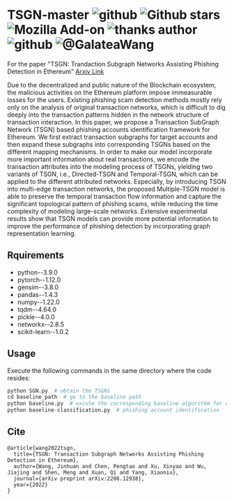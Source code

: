 # TSGN-master        ![github](https://img.shields.io/badge/github-GalateaWang-brightgreen.svg) ![Github stars](https://img.shields.io/github/stars/GalateaWang/TSGN-master.svg) ![Mozilla Add-on](https://img.shields.io/amo/dw/:addonId) ![thanks author](https://img.shields.io/badge/thanksauthor-PengtaoChen-green.svg) ![github](https://img.shields.io/github/watchers/galateawang/TSGN-master?style=social) ![@GalateaWang](https://img.shields.io/twitter/url?style=social&url=https%3A%2F%2Ftwitter.com%2FGalateaWang)

For the paper "TSGN: Trandaction Subgraph Networks Assisting Phishing Detection in Ethereum" [Arxiv Link](https://arxiv.org/pdf/2208.12938.pdf)

Due to the decentralized and public nature of the Blockchain ecosystem, the malicious activities on the Ethereum platform impose immeasurable losses for the users. Existing phishing scam detection methods mostly rely only on the analysis of original transaction networks, which is difficult to dig deeply into the transaction patterns hidden in the network structure of transaction interaction. In this paper, we propose a Transaction SubGraph Network (TSGN) based phishing accounts identification framework for Ethereum. We first extract transaction subgraphs for target accounts and then expand these subgraphs into corresponding TSGNs based on the different mapping mechanisms. In order to make our model incorporate more important information about real transactions, we encode the transaction attributes into the modeling process of TSGNs, yielding two variants of TSGN, i.e., Directed-TSGN and Temporal-TSGN, which can be applied to the different attributed networks. Especially, by introducing TSGN into multi-edge transaction networks, the proposed Multiple-TSGN model is able to preserve the temporal transaction flow information and capture the significant topological pattern of phishing scams, while reducing the time complexity of modeling large-scale networks. Extensive experimental results show that TSGN models can provide more potential information to improve the performance of phishing detection by incorporating graph representation learning.

## Rquirements

- python--3.9.0
- pytorch--1.12.0
- gensim--3.8.0
- pandas--1.4.3
- numpy--1.22.0
- tqdm--4.64.0
- pickle--4.0.0
- networkx--2.8.5
- scikit-learn--1.0.2

## Usage

Execute the following commands in the same directory where the code resides:



```python
python SGN.py  # obtain the TSGNs
cd baseline_path  # go to the baseline path
python baseline.py  # excute the corresponding baseline algorithm for obtaining the transaction ego network embeddings 
python baseline-classification.py  # phishing account identification
```




## Cite

```
@article{wang2022tsgn,
  title={TSGN: Transaction Subgraph Networks Assisting Phishing Detection in Ethereum},
  author={Wang, Jinhuan and Chen, Pengtao and Xu, Xinyao and Wu, Jiajing and Shen, Meng and Xuan, Qi and Yang, Xiaoniu},
  journal={arXiv preprint arXiv:2208.12938},
  year={2022}
}
```

